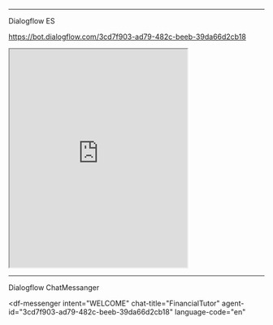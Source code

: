 ------------------------------------
Dialogflow ES 

https://bot.dialogflow.com/3cd7f903-ad79-482c-beeb-39da66d2cb18

<iframe
    allow="microphone;"
    width="350"
    height="430"
    src="https://console.dialogflow.com/api-client/demo/embedded/3cd7f903-ad79-482c-beeb-39da66d2cb18">
</iframe>

------------------------------------
Dialogflow ChatMessanger

<script src="https://www.gstatic.com/dialogflow-console/fast/messenger/bootstrap.js?v=1"></script>
<df-messenger
  intent="WELCOME"
  chat-title="FinancialTutor"
  agent-id="3cd7f903-ad79-482c-beeb-39da66d2cb18"
  language-code="en"
></df-messenger>
